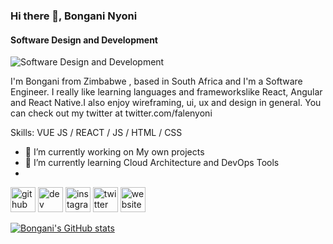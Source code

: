 ### Hi there 👋, Bongani Nyoni
#### Software Design and Development
![Software Design and Development](https://arturssmirnovs.github.io/github-profile-readme-generator/images/banner.png)

I'm Bongani from Zimbabwe , based in South Africa and I'm a Software Engineer. I really like learning languages and frameworkslike React, Angular and React Native.I also enjoy wireframing, ui, ux and design in general. You can check out my twitter at twitter.com/falenyoni

Skills: VUE JS / REACT / JS / HTML / CSS

- 🔭 I’m currently working on My own projects 
- 🌱 I’m currently learning Cloud Architecture and DevOps Tools
- 
[<img src='https://cdn.jsdelivr.net/npm/simple-icons@3.0.1/icons/github.svg' alt='github' height='40'>](https://github.com/falenyoni)  [<img src='https://cdn.jsdelivr.net/npm/simple-icons@3.0.1/icons/dev-dot-to.svg' alt='dev' height='40'>](https://dev.to/falenyoni)  [<img src='https://cdn.jsdelivr.net/npm/simple-icons@3.0.1/icons/instagram.svg' alt='instagram' height='40'>](https://www.instagram.com/falenyoni/)  [<img src='https://cdn.jsdelivr.net/npm/simple-icons@3.0.1/icons/twitter.svg' alt='twitter' height='40'>](https://twitter.com/falenyoni)  [<img src='https://cdn.jsdelivr.net/npm/simple-icons@3.0.1/icons/icloud.svg' alt='website' height='40'>](nyonibongani.com)  


[![Bongani's GitHub stats](https://github-readme-stats.vercel.app/api?username=falenyoni)](https://github.com/falenyoni/github-readme-stats)
